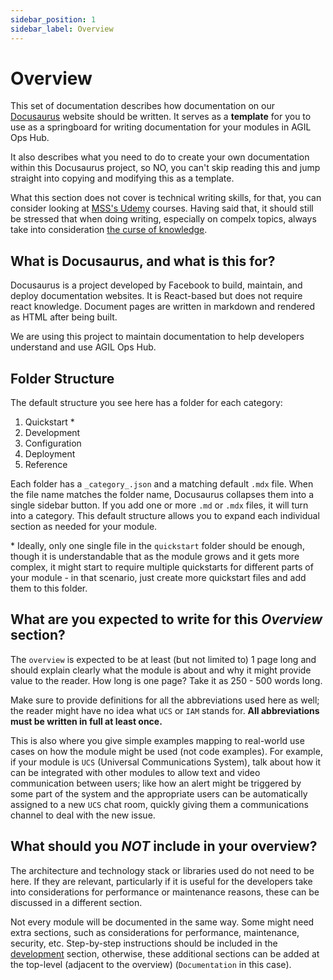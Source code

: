 ```yaml
---
sidebar_position: 1
sidebar_label: Overview
---
```


# Overview

This set of documentation describes how documentation on our [Docusaurus](https://docusaurus.io/) website should be
written. It serves as a **template** for you to use as a springboard for writing documentation for your modules
in AGIL Ops Hub.

It also describes what you need to do to create your own documentation within this Docusaurus project, so NO, you can't
skip reading this and jump straight into copying and modifying this as a template.

What this section does not cover is technical writing skills, for that, you can consider looking at
[MSS's Udemy](https://mss-stengg.udemy.com/organization/search/?q=technical+writing) courses. Having said that, it
should still be stressed that when doing writing, especially on compelx topics, always take into consideration
[the curse of knowledge](https://en.wikipedia.org/wiki/Curse_of_knowledge).

## What is Docusaurus, and what is this for?

Docusaurus is a project developed by Facebook to build, maintain, and deploy documentation websites. It is React-based
but does not require react knowledge. Document pages are written in markdown and rendered as HTML after being built.

We are using this project to maintain documentation to help developers understand and use AGIL Ops Hub.

## Folder Structure

The default structure you see here has a folder for each category:

1. Quickstart \*
2. Development
3. Configuration
4. Deployment
5. Reference

Each folder has a `_category_.json` and a matching default `.mdx` file. When the file name matches the folder name,
Docusaurus collapses them into a single sidebar button. If you add one or more `.md` or `.mdx` files, it
will turn into a category. This default structure allows you to expand each individual section as needed for your module.

\* Ideally, only one single file in the `quickstart` folder should be enough, though it is understandable that as the
module grows and it gets more complex, it might start to require multiple quickstarts for different parts of your
module - in that scenario, just create more quickstart files and add them to this folder.

## What are you expected to write for this _Overview_ section?

The `overview` is expected to be at least (but not limited to) 1 page long and should explain clearly what the
module is about and why it might provide value to the reader. How long is one page? Take it as 250 - 500 words long.

Make sure to provide definitions for all the abbreviations used here as well; the reader might have no idea what `UCS`
or `IAM` stands for. **All abbreviations must be written in full at least once.**

This is also where you give simple examples mapping to real-world use cases on how the module might be used (not code
examples). For example, if your module is `UCS` (Universal Communications System), talk about how it can be integrated
with other modules to allow text and video communication between users; like how an alert might be triggered by some
part of the system and the appropriate users can be automatically assigned to a new `UCS` chat room, quickly giving them a
communications channel to deal with the new issue.

## What should you _NOT_ include in your overview?

The architecture and technology stack or libraries used do not need to be here. If they are relevant, particularly if
it is useful for the developers take into considerations for performance or maintenance reasons, these can be discussed
in a different section.

Not every module will be documented in the same way. Some might need extra sections, such as considerations for
performance, maintenance, security, etc. Step-by-step instructions should be included in the
[development](./development/development.mdx) section, otherwise, these additional sections can be added at the
top-level (adjacent to the overview) (`Documentation` in this case).
